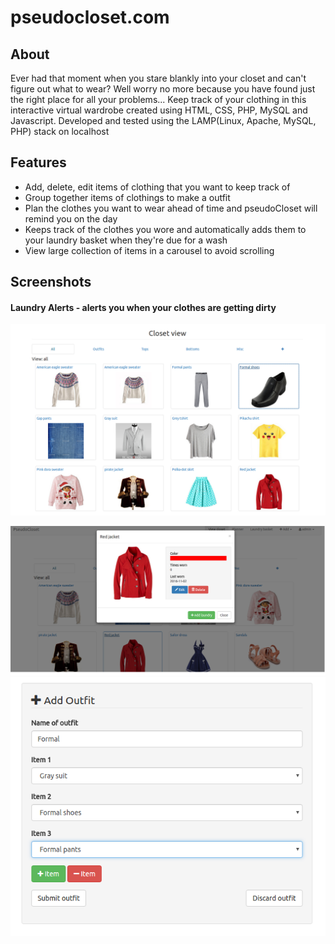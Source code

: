 # pseudocloset.com
## About
Ever had that moment when you stare blankly into your closet and can't figure out what to wear? Well worry no more because you have found just the right place for all your problems...
Keep track of your clothing in this interactive virtual wardrobe created using HTML, CSS, PHP, MySQL and Javascript.
Developed and tested using the LAMP(Linux, Apache, MySQL, PHP) stack on localhost
## Features
- Add, delete, edit items of clothing that you want to keep track of
- Group together items of clothings to make a outfit
- Plan the clothes you want to wear ahead of time and pseudoCloset will remind you on the day
- Keeps track of the clothes you wore and automatically adds them to your laundry basket when they're due for a wash
- View large collection of items in a carousel to avoid scrolling

## Screenshots

#### Laundry Alerts - alerts you when your clothes are getting dirty
![homescreen](screenshots/closet.png)


![view clothing](view_clothing.png)
![add outfit](add_outfit.png)


